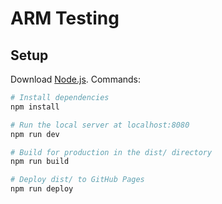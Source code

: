 # ARM Testing

## Setup
Download [Node.js](https://nodejs.org/en/download/).
Commands:

``` bash
# Install dependencies
npm install

# Run the local server at localhost:8080
npm run dev

# Build for production in the dist/ directory
npm run build

# Deploy dist/ to GitHub Pages
npm run deploy
```
